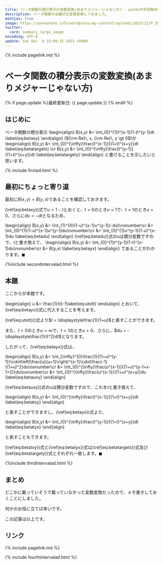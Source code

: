 ```yaml
---
title: ベータ関数の積分表示の変数変換(あまりメジャーじゃない方) - panda大学習帳外伝
description: ベータ関数の定義式を変数変換してみました。
mathjax: true
image: https://pandanote.info/wordpress/wp-content/uploads/2023/12/P_20231123_112546-scaled.jpg
twitter: 
  card: summary_large_image
encoding: UTF-8
update: Sat Dec  9 15:09:25 2023 +0900
---
```

{% include pagelink.md %}
# ベータ関数の積分表示の変数変換(あまりメジャーじゃない方)
{% if page.update %}最終更新日: {{ page.update }} {% endif %}
## はじめに
ベータ関数の積分表示
\begin{align}
B(x,y) &= \int_{0}^{1}t^{x-1}(1-t)^{y-1}dt \label{eq:betaxy}
\end{align}
(${\rm Re}\, x, {\rm Re}\, y \gt 0$)が
\begin{align}
B(x,y) &= \int_{0}^{\infty}\frac{t^{x-1}}{(1+t)^{x+y}}dt \label{eq:betatargetx} \cr
B(x,y) &= \int_{0}^{\infty}\frac{t^{y-1}}{(1+t)^{x+y}}dt \label{eq:betatargety}
\end{align}
と書けることを示したいと思います。

{% include firstad.html %}
## 最初にちょっと寄り道
最初に$B(x,y) = B(y,x)$であることを確認しておきます。

(\ref{eq:betaxy})式で$u = 1-t$とおくと、$t = 0$のとき$u = 1$で、$t = 1$のとき$u = 0$、さらに$du = -dt$となるため、

\begin{align}
B(x,y) &= \int_{1}^{0}(1-u)^{x-1}u^{y-1}(-du)\nonumber\cr
&= \int_{0}^{1}(1-u)^{x-1}u^{y-1}du\nonumber\cr
&= \int_{0}^{1}u^{y-1}(1-u)^{x-1}du \label{eq:betadu}
\end{align}
(\ref{eq:betadu})式の$u$は積分変数ですので、$t$と書き換えて、
\begin{align}
B(x,y) &= \int_{0}^{1}t^{y-1}(1-t)^{x-1}du\nonumber\cr
&= B(y,x) \label{eq:betayx}
\end{align}
であることがわかります。$\blacksquare$

{%include secondintervalad.html %}
## 本題
ここからが本題です。

\begin{align}
u &= \frac{1}{t}-1\label{eq:utott}
\end{align}
とおいて、(\ref{eq:betayx})式に代入することを考えます。

(\ref{eq:utott}))式より$t = \displaystyle\frac{1}{1+u}$と表すことができます。

また、$t = 0$のとき$u = \infty$で、$t = 1$のとき$u = 0$、さらに、$du = -\displaystyle\frac{1}{t^2}dt$となります。

したがって、(\ref{eq:betayx})式は、

\begin{align}
B(x,y) &= \int_{\infty}^{0}\frac{1}{(1+u)^{y-1}}\cdot\left(\frac{u}{u+1}\right)^{x-1}\cdot\frac{-1}{(1+u)^2}du\nonumber\cr
&= \int_{0}^{\infty}\frac{u^{x-1}}{(1+u)^{y-1+x-1+2}}du\nonumber\cr
&= \int_{0}^{\infty}\frac{u^{x-1}}{(1+u)^{x+y}}du \label{eq:betauxy}
\end{align}

(\ref{eq:betauxy})式の$u$は積分変数ですので、これを$t$と書き換えて、

\begin{align}
B(x,y) &= \int_{0}^{\infty}\frac{t^{x-1}}{(1+t)^{x+y}}dt \label{eq:betatxy}
\end{align}

と表すことができますし、(\ref{eq:betayx})式より、

\begin{align}
B(x,y) &= \int_{0}^{\infty}\frac{t^{y-1}}{(1+t)^{x+y}}dt \label{eq:betatyx}
\end{align}

と表すこともできます。

(\ref{eq:betatxy})式と(\ref{eq:betatyx})式は(\ref{eq:betatargetx})式及び(\ref{eq:betatargety})式とそれぞれ一致します。$\blacksquare$

{%include thirdintervalad.html %}
## まとめ
どこかに載っていそうで載っていなかった変数変換だったので、メモ書きしておくことにしました。

何かのお役に立てば幸いです。

この記事は以上です。
## リンク
{% include pagelink.md %}

{% include fourthintervalad.html %}
